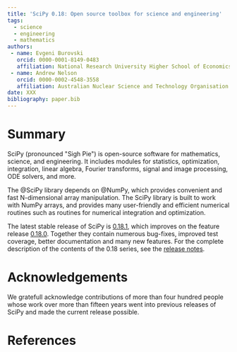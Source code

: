 ```yaml
---
title: 'SciPy 0.18: Open source toolbox for science and engineering'
tags:
  - science
  - engineering
  - mathematics
authors:
 - name: Evgeni Burovski
   orcid: 0000-0001-8149-0483
   affiliation: National Research University Higher School of Economics
 - name: Andrew Nelson
   orcid: 0000-0002-4548-3558
   affiliation: Australian Nuclear Science and Technology Organisation
date: XXX
bibliography: paper.bib
---
```


# Summary

SciPy (pronounced "Sigh Pie") is open-source software for mathematics, science,
and engineering. It includes modules for statistics, optimization, integration,
linear algebra, Fourier transforms, signal and image processing, ODE solvers,
and more. 

The @SciPy library depends on @NumPy, which provides convenient and fast N-dimensional
array manipulation. The SciPy library is built to work with NumPy arrays, and
provides many user-friendly and efficient numerical routines such as routines
for numerical integration and optimization. 

The latest stable release of SciPy is [0.18.1](@SciPy0181), which improves on the feature
release [0.18.0](SciPy0180). Together they contain numerous bug-fixes, improved test coverage,
better documentation and many new features. For the complete description of the
contents of the 0.18 series, see the [release notes](https://github.com/scipy/scipy/releases/tag/v0.18.0).

# Acknowledgements

We gratefull acknowledge contributions of more than four hundred people whose work
over more than fifteen years went into previous releases of SciPy and made the
current release possible.


# References

